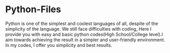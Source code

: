 # Python-Files
Python is one of the simplest and coolest languages of all, despite of the simplicity of the language. We still face difficulties with coding, Here I provide you with easy and basic python codes(High School/College level).I aim towards achieving the result in a simpler and user-friendly environment. In my codes, I offer you simplicity and best results. 
